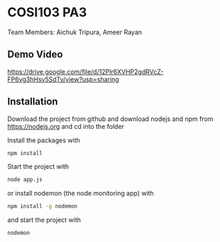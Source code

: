 # COSI103 PA3 

Team Members: Aichuk Tripura, Ameer Rayan

## Demo Video
https://drive.google.com/file/d/12Plr6XVHP2gdRVcZ-FP6vg3hHsv5SdTy/view?usp=sharing

## Installation
Download the project from github and download nodejs and npm from https://nodejs.org
and cd into the folder

Install the packages with
``` bash
npm install
```
Start the project with
``` bash
node app.js
```
or install nodemon (the node monitoring app) with
``` bash
npm install -g nodemon
```
and start the project with
``` bash
nodemon
```

